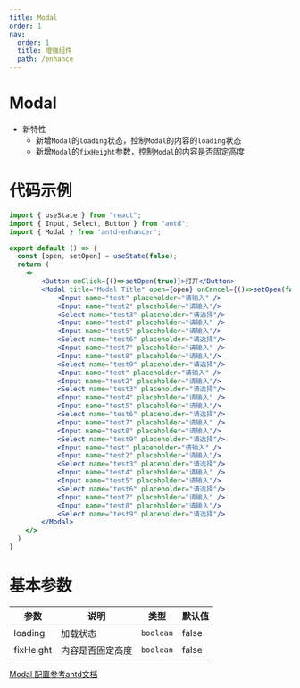 ```yaml
---
title: Modal
order: 1
nav:
  order: 1
  title: 增强组件
  path: /enhance
---
```



# Modal

- 新特性
    - 新增`Modal`的`loading`状态，控制`Modal`的内容的`loading`状态
    - 新增`Modal`的`fixHeight`参数，控制`Modal`的内容是否固定高度

# 代码示例
```jsx
import { useState } from "react";
import { Input, Select, Button } from "antd";
import { Modal } from 'antd-enhancer';

export default () => {
  const [open, setOpen] = useState(false);
  return (
    <>
        <Button onClick={()=>setOpen(true)}>打开</Button>
        <Modal title="Modal Title" open={open} onCancel={()=>setOpen(false)}>
            <Input name="test" placeholder="请输入" />
            <Input name="test2" placeholder="请输入"/>
            <Select name="test3" placeholder="请选择"/>
            <Input name="test4" placeholder="请输入" />
            <Input name="test5" placeholder="请输入"/>
            <Select name="test6" placeholder="请选择"/>
            <Input name="test7" placeholder="请输入" />
            <Input name="test8" placeholder="请输入"/>
            <Select name="test9" placeholder="请选择"/>
            <Input name="test" placeholder="请输入" />
            <Input name="test2" placeholder="请输入"/>
            <Select name="test3" placeholder="请选择"/>
            <Input name="test4" placeholder="请输入" />
            <Input name="test5" placeholder="请输入"/>
            <Select name="test6" placeholder="请选择"/>
            <Input name="test7" placeholder="请输入" />
            <Input name="test8" placeholder="请输入"/>
            <Select name="test9" placeholder="请选择"/>
            <Input name="test" placeholder="请输入" />
            <Input name="test2" placeholder="请输入"/>
            <Select name="test3" placeholder="请选择"/>
            <Input name="test4" placeholder="请输入" />
            <Input name="test5" placeholder="请输入"/>
            <Select name="test6" placeholder="请选择"/>
            <Input name="test7" placeholder="请输入" />
            <Input name="test8" placeholder="请输入"/>
            <Select name="test9" placeholder="请选择"/>
        </Modal>
    </>
  )
}
```

# 基本参数

| 参数  | 说明 | 类型     | 默认值 |
| ----- | ---- | -------- | ------ |
| loading | 加载状态 | `boolean` | false    |
| fixHeight | 内容是否固定高度 | `boolean` | false    |

[Modal 配置参考antd文档](https://ant-design.antgroup.com/components/modal-cn#api)